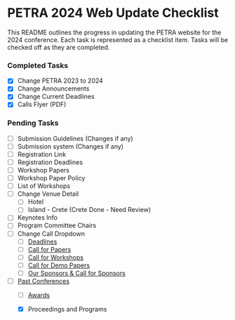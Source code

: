 # PETRA 2024 Web Update Checklist

This README outlines the progress in updating the PETRA website for the 2024 conference. Each task is represented as a checklist item. Tasks will be checked off as they are completed.

### Completed Tasks
- [x] Change PETRA 2023 to 2024
- [x] Change Announcements
- [x] Change Current Deadlines
- [x] Calls Flyer (PDF)

### Pending Tasks
- [ ] Submission Guidelines (Changes if any)
- [ ] Submission system (Changes if any)
- [ ] Registration Link
- [ ] Registration Deadlines
- [ ] Workshop Papers
- [ ] Workshop Paper Policy
- [ ] List of Workshops
- [ ] Change Venue Detail
  - [ ] Hotel
  - [ ] Island - Crete (Crete Done - Need Review)
- [ ] Keynotes Info
- [ ] Program Committee Chairs
- [ ] Change Call Dropdown
  - [ ] [Deadlines](http://www.petrae.org/deadlines.html)
  - [ ] [Call for Papers](http://www.petrae.org/cfp.html)
  - [ ] [Call for Workshops](http://www.petrae.org/cfw.html)
  - [ ] [Call for Demo Papers](http://www.petrae.org/demo.html)
  - [ ] [Our Sponsors & Call for Sponsors](http://www.petrae.org/sponsor.html)
- [ ] [Past Conferences](http://www.petrae.org/past.html#)
  - [ ] [Awards](http://www.petrae.org/awards.html)
  - [x] Proceedings and Programs

